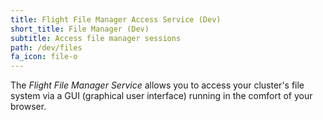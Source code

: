 ```yaml
---
title: Flight File Manager Access Service (Dev)
short_title: File Manager (Dev)
subtitle: Access file manager sessions
path: /dev/files
fa_icon: file-o
---
```

The *Flight File Manager Service* allows you to access your
cluster's file system via a GUI (graphical user interface)
running in the comfort of your browser.

